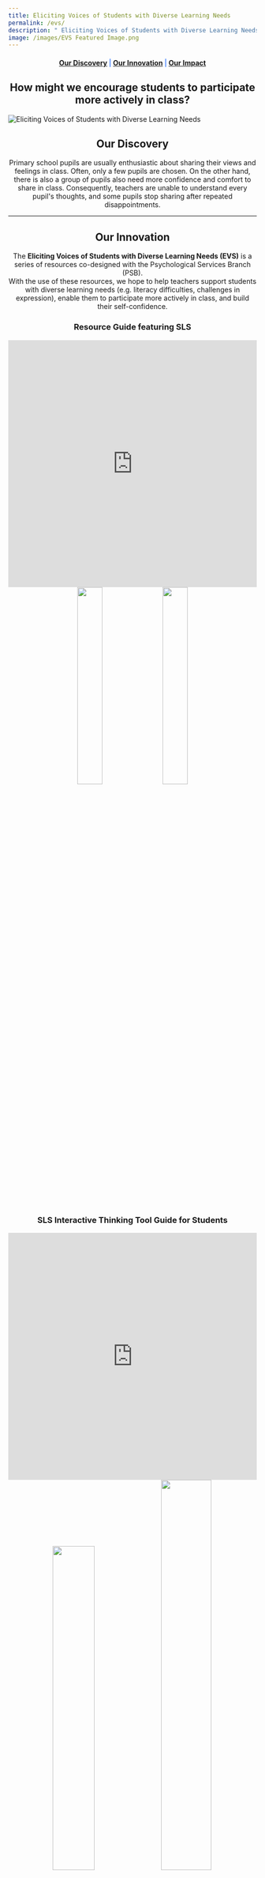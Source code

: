 ```yaml
---
title: Eliciting Voices of Students with Diverse Learning Needs
permalink: /evs/
description: " Eliciting Voices of Students with Diverse Learning Needs"
image: /images/EVS Featured Image.png
---
```

<center><h4 style="color:#578ffe;"><a href="#discovery">Our Discovery</a>  |  <a href="#innovation">Our Innovation</a>  |  <a href="#impact">Our Impact</a></h4></center>

<center><h2>How might we encourage students to participate more actively in class?</h2></center>

![Eliciting Voices of Students with Diverse Learning Needs](/images/EVS%20Featured%20Image.png)

<center><h2 id="discovery">Our Discovery</h2></center>
<center>Primary school pupils are usually enthusiastic about sharing their views and feelings in class. Often, only a few pupils are chosen. On the other hand, there is also a group of pupils also need more confidence and comfort to share in class. Consequently, teachers are unable to understand every pupil's thoughts, and some pupils stop sharing after repeated disappointments.</center>

-----------------

<center><h2 id="innovation">Our Innovation</h2></center>
<center>The <b>Eliciting Voices of Students with Diverse Learning Needs (EVS)</b> is a series of resources co-designed with the Psychological Services Branch (PSB).</center>
<center>With the use of these resources, we hope to help teachers support students with diverse learning needs (e.g. literacy difficulties, challenges in expression), enable them to participate more actively in class, and build their self-confidence.</center>

<center><h3>Resource Guide featuring SLS</h3></center>

<iframe src="https://docs.google.com/presentation/d/e/2PACX-1vQgyzVXnNSqmorG9rblCb0Nc3bvrsQauwsNhXNujn_A8vSy1xol7MkKPeoXffodbw/embed?start=true&amp;loop=true&amp;delayms=10000" frameborder="0" width="100%" height="500" allowfullscreen="true"></iframe>

<center><a href="https://for.edu.sg/evs"><img src="/images/Buttons/download-the-guide.png" style="width:32%; display: inline; margin-right:0.5rem"></a>
<a href="https://vle.learning.moe.edu.sg/mrv/community-gallery/lesson/view/fefe3103-655a-4d94-ba9c-9aa8cbf01fe8/cover"><img src="/images/Buttons/view-the-guide-on-sls.png" style="width:32%; display: inline;"></a></center>

<center><h3>SLS Interactive Thinking Tool Guide for Students</h3></center>

<iframe allowfullscreen="true" height="500" width="100%" frameborder="0" src="https://docs.google.com/presentation/d/e/2PACX-1vTFSlh5qydisKV4M_IHwxIvCcQwh2vTgsrS0mArYvy8vASbtZlJj_RKCCdRsf7I0Ys-JRkx7Y-2Zjqj/embed?start=true&amp;loop=true&amp;delayms=10000"></iframe>

<center><a href="https://for.edu.sg/evsslsittppt"><img src="/images/Buttons/download-the-editable-guide.png" style="width:41%; display: inline; margin-right:0.5rem"></a>
<a href="https://vle.learning.moe.edu.sg/mrv/community-gallery/lesson/view/e3d55ee0-386b-4e6d-bacb-06a79f4371b4/cover" target="_blank" rel="noopener noreferrer"><img src="/images/Buttons/assign-your-students-the-guide-on-sls.png" style="width:45%; display: inline;"></a></center>


------------------

<center><h2 id="impact">Our Impact</h2></center>

<center>Find out how teachers elicit the voices of students with diverse learning needs through the use of EVS in the primary TRANSIT* classroom!</center>

<center><small>*The TRANsition Support for InTegration (TRANSIT) programme helps Primary 1 students identified with social and behavioural needs to develop foundational self-management skills when they start school.</small></center>

<center><h3>Sembawang Primary School</h3></center>

<center>Teachers from Sembawang Primary School designed a SLS lesson with the use of poll and supporting image feature, ITT and pre-populated student answer (drawing) to further elicit voices of students with diverse learning needs.</center>

<iframe allowfullscreen="" allow="accelerometer; autoplay; clipboard-write; encrypted-media; gyroscope; picture-in-picture" frameborder="0" title="YouTube video player" src="https://www.youtube.com/embed/rK1Bn_mAkfY" height="500" width="100%"></iframe>

<center><blockquote><i>From the (EVS) resource guide, we incorporated the use of the SLS Interactive Thinking Tool (ITT) in our lesson. One of the benefits is that my quieter pupils are more responsive after the use of the SLS ITT.</i></blockquote></center>

<center><a href="https://vle.learning.moe.edu.sg/mrv/community-gallery/lesson/view/45526087-9fe1-4f6b-887e-d303f15f53a0/cover"><img src="/images/Buttons/evs-sls-lesson-feelings.png" style="width:30%; display: inline;"></a></center>

---------------------

<center><h3>St. Anthony's Primary School</h3></center>

<center>Teachers from St Anthony’s Primary School designed a SLS lesson with the use of poll and supporting image feature, and hints to further elicit the voices of students with diverse learning needs.</center>

<iframe allowfullscreen="" allow="accelerometer; autoplay; clipboard-write; encrypted-media; gyroscope; picture-in-picture" frameborder="0" title="YouTube video player" src="https://www.youtube.com/embed/dDyf9ekgT-E" height="500" width="100%"></iframe>

<center><blockquote><i>The (EVS) resource guide highlights tools such as the text-to-speech function. (The use of such tools) is useful for students with literacy needs as they can listen to the instructions instead of struggling through the reading process.</i></blockquote></center>

<center><a href="https://vle.learning.moe.edu.sg/mrv/community-gallery/lesson/view/48ecf4c2-ac17-4386-a69d-368b3f6ce570/cover"><img src="/images/Buttons/evs-sls-lesson-asking-for-permission.png" style="width:45%; display: inline;"></a></center>
